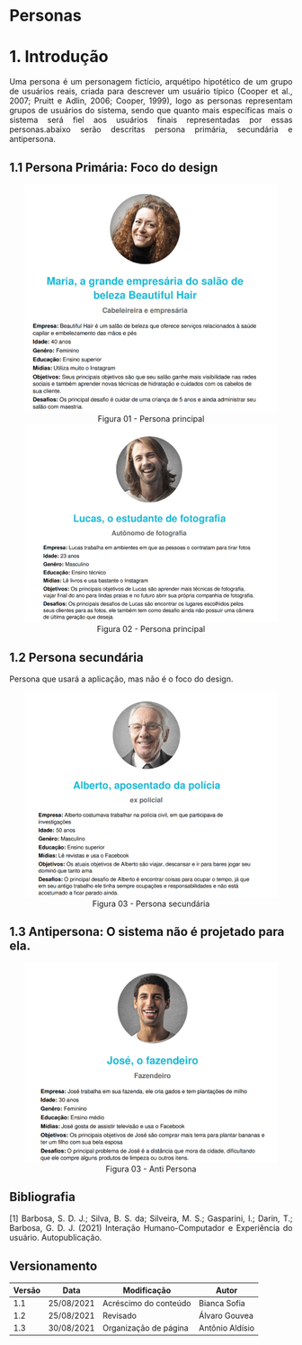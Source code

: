 # Personas
# 1. Introdução
<p align = "justify">
Uma persona é um personagem fictício, arquétipo hipotético de um grupo de usuários reais, criada para descrever um usuário típico (Cooper et al., 2007; Pruitt e Adlin, 2006; Cooper, 1999), logo as personas representam grupos de usuários do sistema, sendo que quanto mais específicas mais o sistema será fiel aos usuários finais representadas por essas personas.abaixo serão descritas persona primária, secundária e antipersona.
</p>

## 1.1 Persona Primária: Foco do design

<center>

<img width="450x"  src="../../assets/personas/Aspose.Words.55428600-7b29-412d-9c44-4997a593a47a.001.png" alt="a1">
<figcaption>Figura 01 - Persona principal </figcaption>

</center>


<center>

<img width="450x"  src="../../assets/personas/Aspose.Words.55428600-7b29-412d-9c44-4997a593a47a.002.png" alt="a2">
<figcaption>Figura 02 - Persona principal </figcaption>

</center>

## 1.2 Persona secundária
<p align = "justify">
Persona que usará a aplicação, mas não é o foco do design.
</p>
<center>

<img width="450x"  src="../../assets/personas/Aspose.Words.55428600-7b29-412d-9c44-4997a593a47a.003.png" alt="s3">
<figcaption>Figura 03 - Persona secundária </figcaption>

</center>

## 1.3 Antipersona: O sistema não é projetado para ela.

<center>

<img width="450x"  src="../../assets/personas/Aspose.Words.55428600-7b29-412d-9c44-4997a593a47a.004.png" alt="a4">
<figcaption>Figura 03 - Anti Persona  </figcaption>

</center>

## Bibliografia <a id="Bibliografia"></a>
<p align = "justify"> [1] Barbosa, S. D. J.; Silva, B. S. da; Silveira, M. S.; Gasparini, I.; Darin, T.; Barbosa, G. D. J. (2021) Interação Humano-Computador e Experiência do usuário. Autopublicação. </p>

## Versionamento

<center>

| Versão | Data | Modificação | Autor |
|--|--|--|--|
| 1.1 | 25/08/2021 | Acréscimo do conteúdo | Bianca Sofia |
| 1.2 | 25/08/2021 | Revisado | Álvaro  Gouvea |
| 1.3 | 30/08/2021 | Organização de página | Antônio Aldísio |

</center>
